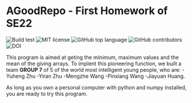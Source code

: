 # AGoodRepo - First Homework of SE22
![Build test](https://img.shields.io/github/workflow/status/yzhu27/AGoodRepo/Python%20package)
![MIT license](https://img.shields.io/github/license/yzhu27/AGoodRepo)
![GitHub top language](https://img.shields.io/github/languages/top/yzhu27/AGoodRepo)
![GitHub contributors](https://img.shields.io/github/contributors/yzhu27/AGoodRepo)
![DOI](https://zenodo.org/badge/DOI/10.5281/zenodo.7032972.svg)

This program is aimed at geting the minimum, maximum values and the mean of the giving arrays. To implent this pioneering function, we built a team **GROUP 7** of 5 of the world most intelligent young people, who are:
-Yuheng Zhu
-Yiran Zhu
-Mengzhe Wang
-Pinxiang Wang
-Jiayuan Huang.

As long as you own a personal computer with python and numpy installed, you are ready to try this program.
